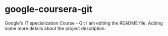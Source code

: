# google-coursera-git
Google's IT specialization Course - Git
I am editing the README file. Adding some more details about the project description.
